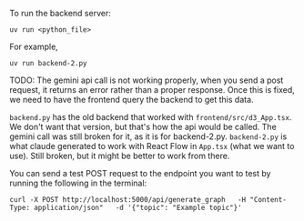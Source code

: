 
To run the backend server:
```
uv run <python_file>
```

For example,
```
uv run backend-2.py
```

TODO: The gemini api call is not working properly, when you send a post request, it returns an error rather than a proper response. Once this is fixed, we need to have the frontend query the backend to get this data.

`backend.py` has the old backend that worked with `frontend/src/d3_App.tsx`. We don't want that version, but that's how the api would be called. The gemini call was still broken for it, as it is for backend-2.py. `backend-2.py` is what claude generated to work with React Flow in `App.tsx` (what we want to use). Still broken, but it might be better to work from there.

You can send a test POST request to the endpoint you want to test by running the following in the terminal:

```
curl -X POST http://localhost:5000/api/generate_graph   -H "Content-Type: application/json"   -d '{"topic": "Example topic"}'
```
